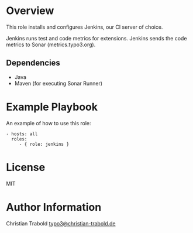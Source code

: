 # Overview

This role installs and configures Jenkins, our CI server of choice.

Jenkins runs test and code metrics for extensions.
Jenkins sends the code metrics to Sonar (metrics.typo3.org).


## Dependencies

- Java
- Maven (for executing Sonar Runner)


# Example Playbook

An example of how to use this role:

    - hosts: all
      roles:
         - { role: jenkins }


# License

MIT


# Author Information

Christian Trabold <typo3@christian-trabold.de>

